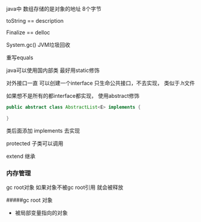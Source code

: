 

java中 数组存储的是对象的地址 8个字节



toString == description

 Finalize == delloc



System.gc()   JVM垃圾回收

重写equals



java可以使用国内部类  最好用static修饰



对外接口一直  可以创建一个interface  只生命公共接口，不去实现， 类似于.h文件

如果想不是所有的都interface都实现， 使用abstract修饰

```java
public abstract class AbstractList<E> implements {
  
}
```



类后面添加  implements   去实现 



protected 子类可以调用



extend 继承





### 内存管理

gc root对象  如果对象不被gc root引用 就会被释放  



#####gc root 对象

* 被局部变量指向的对象




